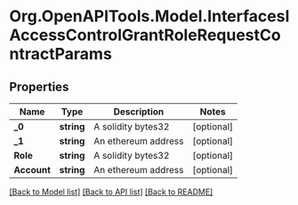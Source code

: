 # Org.OpenAPITools.Model.InterfacesIAccessControlGrantRoleRequestContractParams

## Properties

Name | Type | Description | Notes
------------ | ------------- | ------------- | -------------
**_0** | **string** | A solidity bytes32 | [optional] 
**_1** | **string** | An ethereum address | [optional] 
**Role** | **string** | A solidity bytes32 | [optional] 
**Account** | **string** | An ethereum address | [optional] 

[[Back to Model list]](../README.md#documentation-for-models) [[Back to API list]](../README.md#documentation-for-api-endpoints) [[Back to README]](../README.md)

